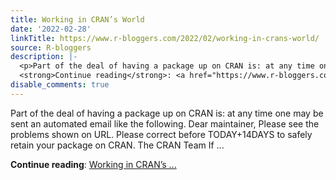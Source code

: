 ```yaml
---
title: Working in CRAN’s World
date: '2022-02-28'
linkTitle: https://www.r-bloggers.com/2022/02/working-in-crans-world/
source: R-bloggers
description: |-
  <p>Part of the deal of having a package up on CRAN is: at any time one may be sent an automated email like the following. Dear maintainer, Please see the problems shown on URL. Please correct before TODAY+14DAYS to safely retain your package on CRAN. The CRAN Team If ...</p>
  <strong>Continue reading</strong>: <a href="https://www.r-bloggers.com/2022/02/working-in-crans-world/">Working in CRAN’s ...
disable_comments: true
---
```

<p>Part of the deal of having a package up on CRAN is: at any time one may be sent an automated email like the following. Dear maintainer, Please see the problems shown on URL. Please correct before TODAY+14DAYS to safely retain your package on CRAN. The CRAN Team If ...</p>
<strong>Continue reading</strong>: <a href="https://www.r-bloggers.com/2022/02/working-in-crans-world/">Working in CRAN’s ...